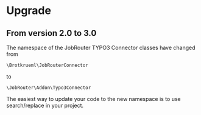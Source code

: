 # Upgrade

## From version 2.0 to 3.0

The namespace of the JobRouter TYPO3 Connector classes have changed from

```
\Brotkrueml\JobRouterConnector
```

to

```
\JobRouter\Addon\Typo3Connector
```

The easiest way to update your code to the new namespace is to use search/replace
in your project.
